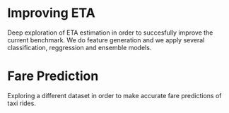 # Improving ETA
Deep exploration of ETA estimation in order to succesfully improve the current benchmark. We do feature generation and we apply several classification, reggression and ensemble models.

# Fare Prediction
Exploring a different dataset in order to make accurate fare predictions of taxi rides.

